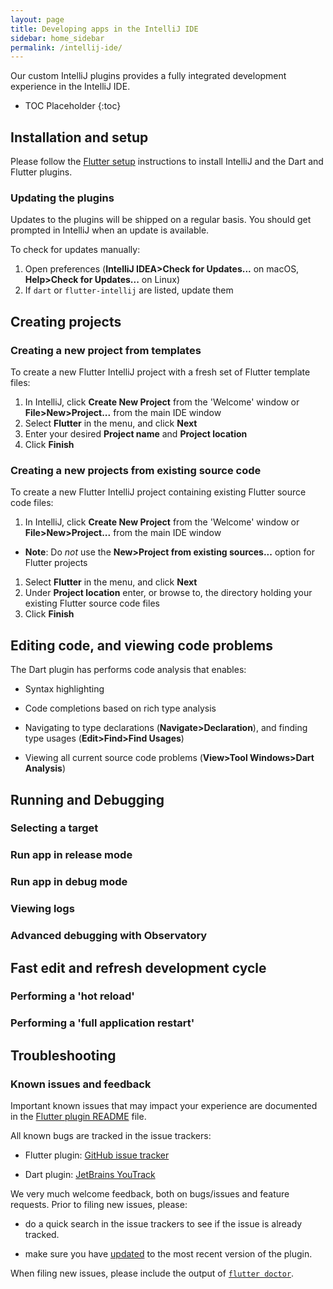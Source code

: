 ```yaml
---
layout: page
title: Developing apps in the IntelliJ IDE
sidebar: home_sidebar
permalink: /intellij-ide/
---
```


Our custom IntelliJ plugins provides a fully integrated development experience
in the IntelliJ IDE.

* TOC Placeholder
{:toc}

## Installation and setup

Please follow the [Flutter setup](/setup/) instructions to install IntelliJ and
the Dart and Flutter plugins.

### Updating the plugins<a name="updating"/>

Updates to the plugins will be shipped on a regular basis. You should get
prompted in IntelliJ when an update is available.

To check for updates manually:

1. Open preferences (**IntelliJ IDEA>Check for Updates...** on macOS, **Help>Check for Updates...** on Linux)
1. If `dart` or `flutter-intellij` are listed, update them

## Creating projects

### Creating a new project from templates

To create a new Flutter IntelliJ project with a fresh set of Flutter template
files:

1. In IntelliJ, click **Create New Project** from the 'Welcome' window or
**File>New>Project...** from the main IDE window
1. Select **Flutter** in the menu, and click **Next**
1. Enter your desired **Project name** and **Project location**
1. Click **Finish**

### Creating a new projects from existing source code

To create a new Flutter IntelliJ project containing existing Flutter source code
files:

1. In IntelliJ, click **Create New Project** from the 'Welcome' window or
**File>New>Project...** from the main IDE window
  - **Note**: Do *not* use the **New>Project from existing sources...** option for Flutter projects
1. Select **Flutter** in the menu, and click **Next**
1. Under **Project location** enter, or browse to, the directory holding your existing Flutter source code files
1. Click **Finish**

## Editing code, and viewing code problems

The Dart plugin has performs code analysis that enables:

* Syntax highlighting

* Code completions based on rich type analysis

* Navigating to type declarations (**Navigate>Declaration**), and finding type
 usages (**Edit>Find>Find Usages**)

* Viewing all current source code problems (**View>Tool Windows>Dart Analysis**)

## Running and Debugging

### Selecting a target

### Run app in release mode

### Run app in debug mode

### Viewing logs

### Advanced debugging with Observatory

## Fast edit and refresh development cycle

### Performing a 'hot reload'

### Performing a 'full application restart'

## Troubleshooting

### Known issues and feedback

Important known issues that may impact your experience are documented in the
[Flutter plugin
README](https://github.com/flutter/flutter-intellij/blob/master/README.md) file.

All known bugs are tracked in the issue trackers:

  * Flutter plugin: [GitHub issue
   tracker](https://github.com/flutter/flutter-intellij/issues)

  * Dart plugin: [JetBrains
   YouTrack](https://youtrack.jetbrains.com/issues?q=%23dart%20%23Unresolved)

We very much welcome feedback, both on bugs/issues and feature requests. Prior
to filing new issues, please:

  * do a quick search in the issue trackers to see if the issue is already
   tracked.

  * make sure you have [updated](#updating) to the most recent version of the
   plugin.

When filing new issues, please include the output of [`flutter
doctor`](https://flutter.io/bug-reports/#provide-some-flutter-diagnostics).
